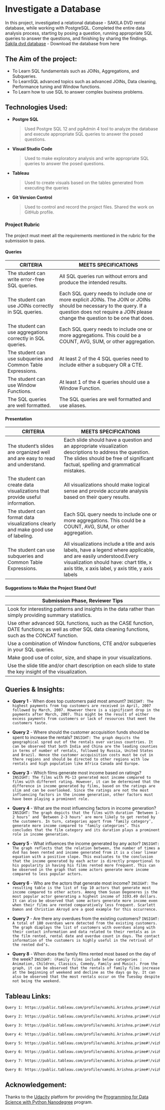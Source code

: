 # Investigate a Database
In this project, investigated a relational database - SAKILA DVD rental database, while working with PostgreSQL. Completed the entire data analysis process, starting by posing a question, running appropriate SQL queries to answer the questions, and finishing by sharing the findings.
[Sakila dvd database](https://www.postgresqltutorial.com/postgresql-tutorial/postgresql-sample-database/) - Download the database from here

## The Aim of the project:
+ To Learn SQL fundamentals such as JOINs, Aggregations, and Subqueries. 
+ To LearnSQL advanced topics such as advanced JOINs, Data cleaning, Performance tuning and Window functions.
+ To Learn how to use SQL to answer complex business problems.

## Technologies Used:
+ **Postgre SQL**
    > Used Postgre SQL 12 and pgAdmin 4 tool to analyze the database and execute appropriate SQL queries to answer the posed questions.

+ **Visual Studio Code**
    > Used to make exploratory analysis and write appropriate SQL queries to answer the posed questions.

+ **Tableau**
    > Used to create visuals based on the tables generated from executing the queries

+ **Git Version Control**
    > Used to control and record the project files. Shared the work on GitHub profile.

### Project Rubric

The project must meet all the requirements mentioned in the rubric for the submission to pass.

#### **Queries**

| CRITERIA | MEETS SPECIFICATIONS |
| ------ | ------ |
| The student can write error-free SQL queries. | All SQL queries run without errors and produce the intended results. |
| The student can use JOINs correctly in SQL queries. | Each SQL query needs to include one or more explicit JOINs. The JOIN or JOINs should be necessary to the query. If a question does not require a JOIN please change the question to be one that does. |
| The student can use aggregations correctly in SQL queries. | Each SQL query needs to include one or more aggregations. This could be a COUNT, AVG, SUM, or other aggregation. |
| The student can use subqueries and Common Table Expressions. | At least 2 of the 4 SQL queries need to include either a subquery OR a CTE. |
| The student can use Window Functions. | At least 1 of the 4 queries should use a Window Function. |
| The SQL queries are well formatted. | The SQL queries are well formatted and use aliases. |

#### **Presentation**

| CRITERIA | MEETS SPECIFICATIONS |
| ------ | ------ |
| The student’s slides are organized well and are easy to read and understand. | Each slide should have a question and an appropriate visualization descriptions to address the question. The slides should be free of significant factual, spelling and grammatical mistakes. |
| The student can create data visualizations that provide useful information. | All visualizations should make logical sense and provide accurate analysis based on their query results. |
| The student can format data visualizations clearly and make good use of labeling. | Each SQL query needs to include one or more aggregations. This could be a COUNT, AVG, SUM, or other aggregation. |
| The student can use subqueries and Common Table Expressions. | All visualizations include a title and axis labels, have a legend where applicable, and are easily understood.Every visualization should have: chart title, x axis title, x axis label, y axis title, y axis labels |

#### **Suggestions to Make the Project Stand Out!**

| Submission Phase, Reviewer Tips | 
| ------------ |
| Look for interesting patterns and insights in the data rather than simply providing summary statistics. | |
| Use other advanced SQL functions, such as the CASE function, DATE functions; as well as other SQL data cleaning functions, such as the CONCAT function. |  |
| Use a combination of Window functions, CTE and/or subqueries in your SQL queries. |  |
| Make good use of color, size, and shape in your visualizations. |  |
| Use the slide title and/or chart description on each slide to state the key insight of the visualization. |  |


## Queries & Insights:
+ **Query 1** - When does top customers paid most amount?
```INSIGHT: The highest payments from top customers are received in April, 2007 followed by March, 2007. However there is a significant drop in the payments after March, 2007. This might be the result of either excess payments from customers or lack of resources that meet the customers taste.```

+ **Query 2** - Where should the customer accquisition funds should be spent to increase the rentals?
```INSIGHT: The graph depicts the geographical spred out of the rentals over various countries. It can be observed that both India and China are the leading counties in terms of number of rentals, followed by Russia, United States and Brazil. Hence the customer accquisition costs must be cut in there regions and should be directed to other regions with low rentals and high population like Africa Canada and Europe.```

+ **Query 3** - Which films generate most income based on ratings?
```INSIGHT: The films with PG-13 generated most income compared to films with different rating. However, it can be determined that the difference in income generated by films, based on the ratings are slim and can be overlooked. Since the ratings are not the most influencing factors in the income generation, other factors must have been playing a prominent role.```

+ **Query 4** - What are the most influencing factors in income generation?
```INSIGHT: The graph depicts that the films with duration ‘Between 1-2 hours’ and ‘Between 2-3 hours’ are more likely to get rented by the customers. In turn, categories apart from ‘family category’, generate more income compared to ‘family categories’. This concludes that the film category and its duration plays a prominent role in income generation.```

+ **Query 5** - What influences the income generated by any actor?
```INSIGHT: The graph reflects that the relation between, the number of times a dvd has been rented and income generated from it is a clear linear equation with a positive slope. This evaluates to the conclusion that the income generated by each actor is directly proportional to his popularity in having his films rented more frequent. This can be observed in the graph that some actors generate more income compared to less popular actors.```

+ **Query 6** - Who are the actors that generate most income?
```INSIGHT: The resulting table is the list of top 10 actors that generate most income compared to other actors. Among them Susan Degeneres is the most popular actor generating a highest income of 3193.49 dollars. It can also be observed that some actors generate more income even when their films are rented comparatively less frequent. Scarlett Damon and Christian Akroyd are a good example for this occurrence.```

+ **Query 7** - Are there any overdues from the existing customers?
```INSIGHT: A total of 180 overdues were detected from the existing customers. The graph diaplays the list of customers with overdues along with their contact information and data related to their rentals as in the film rented, rental date and overdue count in days. The contact information of the customers is highly useful in the retrival of the rented dvd’s.```

+ **Query 8** - When does the family films rented most based on the day of the week?
```INSIGHT: (Family films include below categories : Animation, Children, Classics, Comedy, Family and Music). From the graph, it can be observed that the rentals of family films increase at the beginning of weekend and decline as the days go by. It can also be observed that the most rentals occur on the Tuesday despite not being the weekend.```


## Tableau Links:

```sh
Query 1: https://public.tableau.com/profile/vamshi.krishna.prime#!/vizhome/Book52-sakila-top-customers-monthly-payment-activity/Sheet1
```
```sh
Query 2: https://public.tableau.com/profile/vamshi.krishna.prime#!/vizhome/Sakila-insight2-customers-distributed-over-geography/Sheet1
```
```sh
Query 3: https://public.tableau.com/profile/vamshi.krishna.prime#!/vizhome/Sakila-insight3-income-generated-based-on-film-ratings/Dashboard1
```
```sh
Query 4: https://public.tableau.com/profile/vamshi.krishna.prime#!/vizhome/Sakila-insight4-income-generated-based-on-film-length-and-category/Sheet1
```
```sh
Query 5: https://public.tableau.com/profile/vamshi.krishna.prime#!/vizhome/Sakila-insight5-income-generated-based-on-actors/Sheet1
```
```sh
Query 6: https://public.tableau.com/profile/vamshi.krishna.prime#!/vizhome/Sakila-insight6-most-popular-actors-based-on-rentals-and-income-generated/Sheet1
```
```sh
Query 7: https://public.tableau.com/profile/vamshi.krishna.prime#!/vizhome/Sakila-insight7-customer-details-with-overdue-rentals/Sheet1
```
```sh
Query 8: https://public.tableau.com/profile/vamshi.krishna.prime#!/vizhome/Sakila-insight8-rentals-of-family-films-based-on-day-of-the-week/Sheet1
```

## Acknowledgement:

Thanks to the [Udacity](https://www.udacity.com/) platform for providing the [Programming for Data Science with Python Nanodegree](https://www.udacity.com/course/programming-for-data-science-nanodegree--nd104) program.
